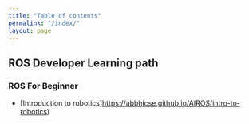 ```yaml
---
title: "Table of contents"
permalink: "/index/"
layout: page
---
```

## ROS Developer Learning path

### ROS For Beginner

  - [Introduction to robotics]https://abbhicse.github.io/AIROS/intro-to-robotics)
